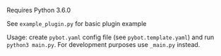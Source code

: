 Requires Python 3.6.0

See `example_plugin.py` for basic plugin example

Usage: create `pybot.yaml` config file (see `pybot.template.yaml`) and run `python3 main.py`. For development purposes use `_main.py` instead.
